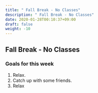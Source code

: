 ```yaml
---
title: " Fall Break - No Classes"
description: " Fall Break - No Classes"
date: 2020-01-28T00:10:37+09:00
draft: false
weight: -10
---
```


##  Fall Break - No Classes

### Goals for this week

1. Relax.
2. Catch up with some friends.
3. Relax
